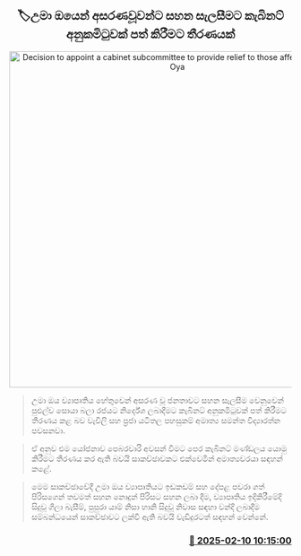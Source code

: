 <p align='center'><b><h2 align='center' title='Decision to appoint a cabinet subcommittee to provide relief to those affected by Uma Oya'>🏷උමා ඔයෙන් අසරණවූවන්ට සහන සැලසීමට කැබිනට් අනුකමිටුවක් පත් කිරීමට තීරණයක්</h2></b></p>
<p align='center'><img src='https://helakuru.sgp1.cdn.digitaloceanspaces.com/esana/images/lib/samantha-vidyarathne-new-y.jpg' width='600' alt='Decision to appoint a cabinet subcommittee to provide relief to those affected by Uma Oya'></p>

> උමා ඔය ව්‍යාපෘතිය හේතුවෙන් අසරණ වූ ජනතාවට සහන සැලසීම වෙනුවෙන් පුළුල්ව සොයා බලා රජයට නිර්දේශ ලබාදීමට කැබිනට් අනුකමිටුවක් පත් කිරීමට තීරණය කළ බව වැවිලි සහ ප්‍රජා යටිතල පහසුකම් අමාත්‍ය සමන්ත විද්‍යාරත්න පවසනවා.

> ඒ අනුව එම යෝජනාව පෙබරවාරි අවසන් වීමට පෙර කැබිනට් මණ්ඩලය යොමු කිරීමට තීරණය කර ඇති බවයි සාකච්ඡාවකට එක්වෙමින් අමාත්‍යවරයා සඳහන් කළේ.

> මෙම සාකච්ඡාවේදී උමා ඔය ව්‍යාපෘතියට ඉඩකඩම් සහ දේපළ පවරා ගත් පිරිසගෙන් තවමත් සහන නොදුන් පිරිසට සහන ලබා දීම, ව්‍යාපෘතිය ඉදිකිරීමේදි සිදුවූ ගිලා බැසීම්, පුපුරා යාම් නිසා හානි සිදුවූ නිවාස සඳහා වන්දි ලබාදීම සම්බන්ධයෙන් සාකච්ඡාවට ලක්වී ඇති බවයි වැඩිදුරටත් සඳහන් වෙන්නේ.



<h3 align='right'><a href='https://www.helakuru.lk/esana/p/107333/'>📅 2025-02-10 10:15:00</a></h3>
